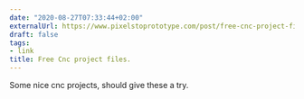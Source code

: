 ```yaml
---
date: "2020-08-27T07:33:44+02:00"
externalUrl: https://www.pixelstoprototype.com/post/free-cnc-project-files
draft: false
tags:
- link
title: Free Cnc project files.
---
```

Some nice cnc projects, should give these a try.
